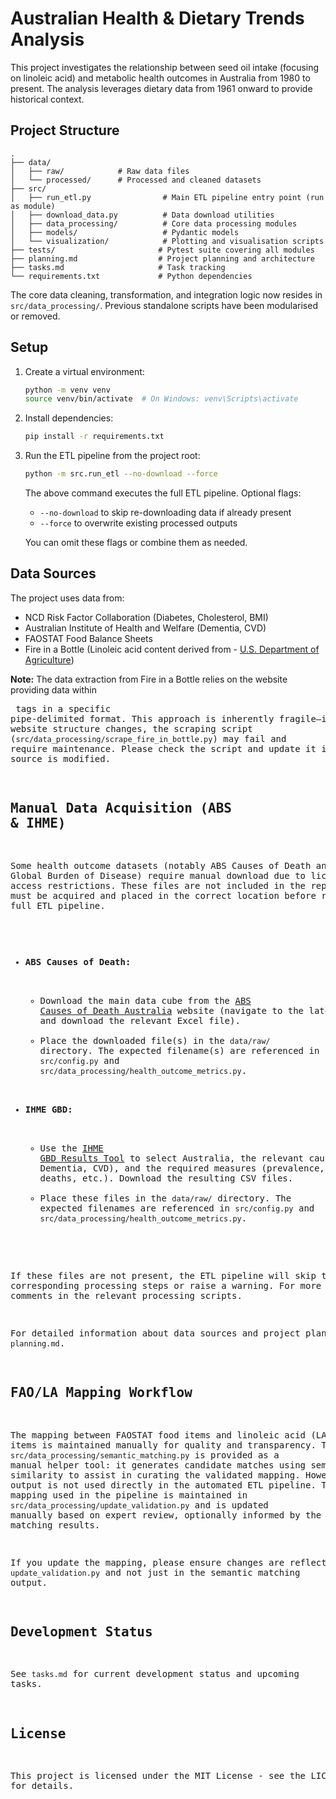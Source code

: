 # Australian Health & Dietary Trends Analysis

This project investigates the relationship between seed oil intake (focusing on linoleic acid) and metabolic health outcomes in Australia from 1980 to present. The analysis leverages dietary data from 1961 onward to provide historical context.

## Project Structure

```
.
├── data/
│   ├── raw/            # Raw data files
│   └── processed/      # Processed and cleaned datasets
├── src/
│   ├── run_etl.py                # Main ETL pipeline entry point (run as module)
│   ├── download_data.py          # Data download utilities
│   ├── data_processing/          # Core data processing modules
│   ├── models/                   # Pydantic models
│   └── visualization/            # Plotting and visualisation scripts
├── tests/                       # Pytest suite covering all modules
├── planning.md                  # Project planning and architecture
├── tasks.md                     # Task tracking
└── requirements.txt             # Python dependencies
```

The core data cleaning, transformation, and integration logic now resides in `src/data_processing/`. Previous standalone scripts have been modularised or removed.

## Setup

1. Create a virtual environment:

   ```bash
   python -m venv venv
   source venv/bin/activate  # On Windows: venv\Scripts\activate
   ```
2. Install dependencies:

   ```bash
   pip install -r requirements.txt
   ```
3. Run the ETL pipeline from the project root:

   ```bash
   python -m src.run_etl --no-download --force
   ```

   The above command executes the full ETL pipeline. Optional flags:

   - `--no-download` to skip re-downloading data if already present
   - `--force` to overwrite existing processed outputs

   You can omit these flags or combine them as needed.

## Data Sources

The project uses data from:

- NCD Risk Factor Collaboration (Diabetes, Cholesterol, BMI)
- Australian Institute of Health and Welfare (Dementia, CVD)
- FAOSTAT Food Balance Sheets
- Fire in a Bottle (Linoleic acid content derived from - [U.S. Department of Agriculture](https://www.usda.gov/))

**Note:** The data extraction from Fire in a Bottle relies on the website providing data within <pre> tags in a specific pipe-delimited format. This approach is inherently fragile—if the website structure changes, the scraping script (`src/data_processing/scrape_fire_in_bottle.py`) may fail and require maintenance. Please check the script and update it if the data source is modified.

## Manual Data Acquisition (ABS & IHME)

Some health outcome datasets (notably ABS Causes of Death and IHME Global Burden of Disease) require manual download due to licensing or access restrictions. These files are not included in the repository and must be acquired and placed in the correct location before running the full ETL pipeline.

- **ABS Causes of Death:**
  - Download the main data cube from the [ABS Causes of Death Australia](https://www.abs.gov.au/statistics/health/causes-death/causes-death-australia) website (navigate to the latest release and download the relevant Excel file).
  - Place the downloaded file(s) in the `data/raw/` directory. The expected filename(s) are referenced in `src/config.py` and `src/data_processing/health_outcome_metrics.py`.

- **IHME GBD:**
  - Use the [IHME GBD Results Tool](https://vizhub.healthdata.org/gbd-results/) to select Australia, the relevant causes (e.g., Dementia, CVD), and the required measures (prevalence, incidence, deaths, etc.). Download the resulting CSV files.
  - Place these files in the `data/raw/` directory. The expected filenames are referenced in `src/config.py` and `src/data_processing/health_outcome_metrics.py`.

If these files are not present, the ETL pipeline will skip the corresponding processing steps or raise a warning. For more details, see comments in the relevant processing scripts.

For detailed information about data sources and project planning, see `planning.md`.

## FAO/LA Mapping Workflow

The mapping between FAOSTAT food items and linoleic acid (LA) content items is maintained manually for quality and transparency. The script `src/data_processing/semantic_matching.py` is provided as a manual helper tool: it generates candidate matches using semantic similarity to assist in curating the validated mapping. However, its output is not used directly in the automated ETL pipeline. The final mapping used in the pipeline is maintained in `src/data_processing/update_validation.py` and is updated manually based on expert review, optionally informed by the semantic matching results.

If you update the mapping, please ensure changes are reflected in `update_validation.py` and not just in the semantic matching output.

## Development Status

See `tasks.md` for current development status and upcoming tasks.

## License

This project is licensed under the MIT License - see the LICENSE file for details.
